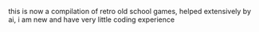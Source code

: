 this is now a compilation of retro old school games, helped extensively by ai, i am new and have very little coding experience 
